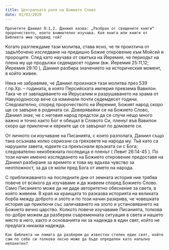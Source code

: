 ```yaml
---
title: Централната роля на Божието Слово
date: 01/03/2020
---
```


`Прочетете Даниил 9:1,2. Даниил казва: „Разбрах от свещените книги“ пророчеството, което внимателно изучава. Коя книга или книги от Библията има предвид той?`

Когато разглеждаме тази молитва, става ясно, че тя произтича от задълбочено изследване на предишно Божие откровение към Мойсей и пророците. След като научава от свитъка на Йеремия, че периодът на плена му ще продължи седемдесет години (вж. Йеремия 25:11,12; Йеремия 29:10 ), Даниил разбира значението на историческия момент, в който живее.

Нека не забравяме, че Даниил произнася тази молитва през 539 г.пр.Хр. – годината, в която Персийската империя превзема Вавилон. Така че от завладяването на Йерусалим и разрушаването на храма от Навуходоносор вече са изминали почти седемдесет години. Следователно, според пророчеството на Йеремия, Божият народ скоро ще се завърне в родината си. Доверявайки се на Божието Слово, Даниил знае, че с неговия народ предстои да се случи нещо много важно и точно както Бог е обещал в Словото Си, пленът във Вавилон скоро ще приключи и евреите ще се завърнат по домовете си.

От личното си изучаване на Писанията, с които разполага, Даниил също така осъзнава колко сериозни са греховете на народа му. Тъй като са нарушили завета, юдеите са прекъснали връзката си с Бога; следователно неизбежната последица е пленът ( Левит 26:14-45 ). По този начин именно изследването на Божието откровение предоставя на Даниил разбиране за времето и това му вдъхва чувство за неотложност, за да се моли пред Бога от името на народа.

С приближаването на последните дни от земната история ние трябва повече от всякога да изучаваме и да живеем според Божието Слово. Само Писанието може да ни даде авторитетно обяснение за света, в който живеем. В края на краищата то разказва историята на великата борба между доброто и злото и по този начин разкрива, че човешката история ще приключи със заличаването на злото и установяването на Божието вечно царство. Колкото повече изучаваме Писанията, толкова по-добре можем да разберем съвременната ситуация в света и нашето място в него, както и основанията ни за надежда в един свят, който не предлага никаква надежда.

`Как Библията ни помага да разберем до известна степен един свят, който сам по себе си толкова лесно може да бъде определен като напълно непонятен?`